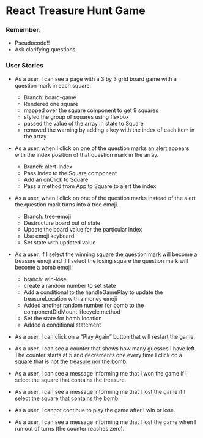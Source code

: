 # React Treasure Hunt Game

### Remember:
- Pseudocode!!
- Ask clarifying questions

### User Stories
- As a user, I can see a page with a 3 by 3 grid board game with a question mark in each square.
    - Branch: board-game
    - Rendered one square
    - mapped over the square component to get 9 squares
    - styled the group of squares using flexbox
    - passed the value of the array in state to Square
    - removed the warning by adding a key with the index of each item in the array

- As a user, when I click on one of the question marks an alert appears with the index position of that question mark in the array.
    - Branch: alert-index
    - Pass index to the Square component
    - Add an onClick to Square
    - Pass a method from App to Square to alert the index

- As a user, when I click on one of the question marks instead of the alert the question mark turns into a tree emoji.
    - Branch: tree-emoji
    - Destructure board out of state
    - Update the board value for the particular index
    - Use emoji keyboard
    - Set state with updated value
    
- As a user, if I select the winning square the question mark will become a treasure emoji and if I select the losing square the question mark will become a bomb emoji.
    - branch: win-lose
    - create a random number to set state
    - Add a conditional to the handleGamePlay to update the treasureLocation with a money emoji
    - Added another random number for bomb to the componentDidMount lifecycle method
    - Set the state for bomb location
    - Added a conditional statement
- As a user, I can click on a “Play Again” button that will restart the game.
- As a user, I can see a counter that shows how many guesses I have left. The counter starts at 5 and decrements one every time I click on a square that is not the treasure nor the bomb.
- As a user, I can see a message informing me that I won the game if I select the square that contains the treasure.
- As a user, I can see a message informing me that I lost the game if I select the square that contains the bomb.
- As a user, I cannot continue to play the game after I win or lose.
- As a user, I can see a message informing me that I lost the game when I run out of turns (the counter reaches zero).

